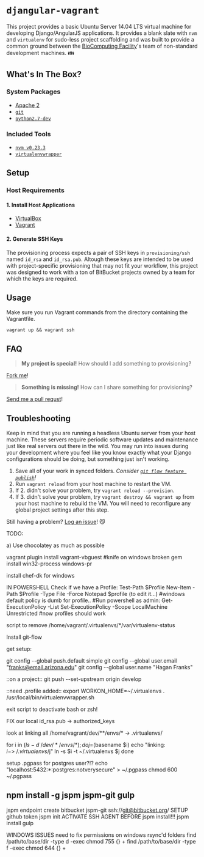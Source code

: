 `djangular-vagrant`
===================

This project provides a basic Ubuntu Server 14.04 LTS virtual machine for developing Django/AngularJS applications.  It provides a blank slate with `nvm` and `virtualenv` for sudo-less project scaffolding and was built to provide a common ground between the [BioComputing Facility](http://bcf.arl.arizona.edu/)'s team of non-standard development machines. :family:

What's In The Box?
------------------

### System Packages ###

* [Apache 2](http://projects.apache.org/projects/http_server.html)
* [`git`](http://git-scm.com)
* [`python2.7-dev`](https://docs.python.org/2.7/)

### Included Tools ###

* [`nvm v0.23.3`](https://github.com/creationix/nvm/tree/v0.23.3)
* [`virtualenvwrapper`](http://virtualenvwrapper.readthedocs.org/en/latest/)

Setup
-----

### Host Requirements ###

#### 1. Install Host Applications

* [VirtualBox](https://www.virtualbox.org/wiki/Downloads)
* [Vagrant](https://www.vagrantup.com/downloads.html)

#### 2. Generate SSH Keys

The provisioning process expects a pair of SSH keys in `provisioning/ssh` named `id_rsa` and `id_rsa.pub`.  Altough these keys are intended to be used with project-specific provisioning that may not fit your workflow, this project was designed to work with a ton of BitBucket projects owned by a team for which the keys are required.

Usage
-----

Make sure you run Vagrant commands from the directory containing the Vagrantfile.

    vagrant up && vagrant ssh

FAQ
---

> **My project is special!** How should I add something to provisioning?

[Fork me](https://help.github.com/articles/fork-a-repo/)!

> **Something is missing!** How can I share something for provisioning?

[Send me a pull requst](https://help.github.com/articles/using-pull-requests/)! 

Troubleshooting
---------------

Keep in mind that you are running a headless Ubuntu server from your host machine.  These servers require periodic software updates and maintenance just like real servers out there in the wild.  You may run into issues during your development where you feel like you know exactly what your Django configurations should be doing, but something just isn't working.

1. Save all of your work in synced folders.  _Consider [`git flow feature publish`](https://danielkummer.github.io/git-flow-cheatsheet/)!_
2. Run `vagrant reload` from your host machine to restart the VM.
3. If 2. didn't solve your problem, try `vagrant reload --provision`.
4. If 3. didn't solve your problem, try `vagrant destroy && vagrant up` from your host machine to rebuild the VM.  You will need to reconfigure any global project settings after this step.

Still having a problem?  [Log an issue](http://github.com/colinsf/djangular-vagrant/issues/new)!  :smirk_cat:


TODO:

a) Use chocolatey as much as possible

vagrant plugin install vagrant-vbguest
#knife on windows broken
  gem install win32-process windows-pr

  install chef-dk for windows

IN POWERSHELL
Check if we have a Profile:
  Test-Path $Profile
  New-Item -Path $Profile -Type File -Force
  Notepad $profile (to edit it...)
  #windows default policy is dumb for profile..
  #Run powershell as admin:
  Get-ExecutionPolicy -List
  Set-ExecutionPolicy -Scope LocalMachine Unrestricted
  #now profiles should work

script to remove /home/vagrant/.virtualenvs/*/var/virtualenv-status

Install git-flow

get setup:

git config --global push.default simple
git config --global user.email "franks@email.arizona.edu"
git config --global user.name "Hagan Franks"

::on a project::
git push --set-upstream origin develop

::need .profile added::
export WORKON_HOME=~/.virtualenvs
. /usr/local/bin/virtualenvwrapper.sh

exit script to deactivate bash or zsh!

FIX our local id_rsa.pub -> authorized_keys

look at linking all /home/vagrant/dev/**/envs/* -> .virtualenvs/

for i in $(ls -d ~/dev/*/envs/*); do
  j=$(basename $i)
  echo "linking: $i -> ~/.virtualenvs/$j"
  ln -s $i -t ~/.virtualenvs $j
done


setup .pgpass for postgres user?!?
echo "localhost:5432:*:postgres:notverysecure" > ~/.pgpass
chmod 600 ~/.pgpass


## npm install -g jspm jspm-git gulp
jspm endpoint create bitbucket jspm-git
    ssh://git@bitbucket.org/
SETUP github token
jspm init
ACTIVATE SSH AGENT BEFORE jspm install!!!
jspm install
gulp

WINDOWS ISSUES
need to fix permissions on windows rsync'd folders
  find /path/to/base/dir -type d -exec chmod 755 {} +
  find /path/to/base/dir -type f -exec chmod 644 {} +


